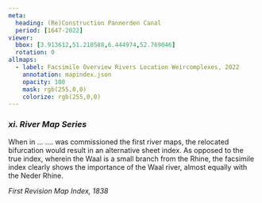 ```yaml
---
meta:
  heading: (Re)Construction Pannerden Canal
  period: [1647-2022]
viewer:
  bbox: [3.913612,51.210588,6.444974,52.769046]
  rotation: 0
allmaps:
  - label: Facsimile Overview Rivers Location Weircomplexes, 2022
    annotation: mapindex.json
    opacity: 100
    mask: rgb(255,0,0)
    colorize: rgb(255,0,0)
---
```


### _xi.    River Map Series_

When in … …. was commissioned the first river maps, the relocated bifurcation would result in an alternative sheet index. As opposed to the true index, wherein the Waal is a small branch from the Rhine, the facsimile index clearly shows the importance of the Waal river, almost equally with the Neder Rhine. 

_First Revision Map Index, 1838_